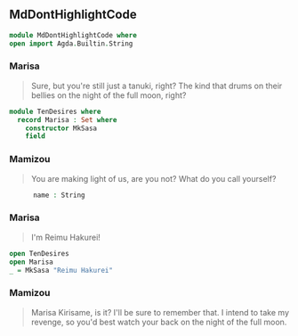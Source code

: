 ## MdDontHighlightCode

```agda
module MdDontHighlightCode where
open import Agda.Builtin.String
```

### Marisa

> Sure, but you're still just a tanuki,	right?
> The kind that drums on their bellies on the night of the full moon,	right?

```agda
module TenDesires where
  record Marisa : Set where
    constructor MkSasa
    field
```

### Mamizou

> You are making light of us, are you not? What do you call yourself?

```agda
      name : String
```

### Marisa

> I'm Reimu Hakurei!

```agda
open TenDesires
open Marisa
_ = MkSasa "Reimu Hakurei"
```

### Mamizou

> Marisa Kirisame, is it? I'll be sure to remember that.
> I intend to take my revenge, so you'd best watch your back on the night of the full moon.
